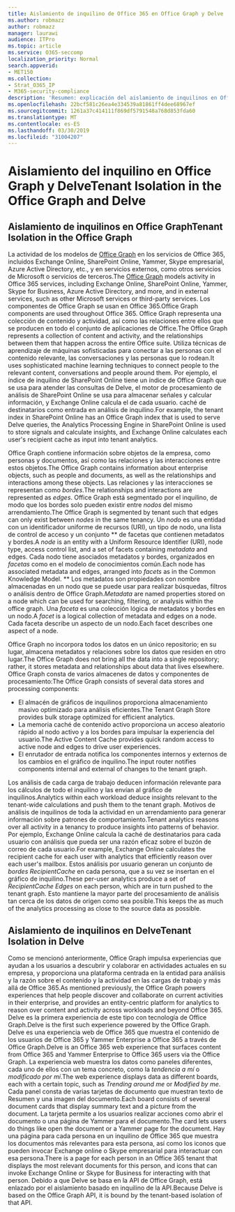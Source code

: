 ```yaml
---
title: Aislamiento de inquilino de Office 365 en Office Graph y Delve
ms.author: robmazz
author: robmazz
manager: laurawi
audience: ITPro
ms.topic: article
ms.service: O365-seccomp
localization_priority: Normal
search.appverid:
- MET150
ms.collection:
- Strat_O365_IP
- M365-security-compliance
description: 'Resumen: explicación del aislamiento de inquilinos en Office Graph y en Delve.'
ms.openlocfilehash: 22bcf581c26ea4e334539a81861ff4dee68967ef
ms.sourcegitcommit: 1261a37c414111f869df5791548a768d853fda60
ms.translationtype: MT
ms.contentlocale: es-ES
ms.lasthandoff: 03/30/2019
ms.locfileid: "31004207"
---
```

# <a name="tenant-isolation-in-the-office-graph-and-delve"></a><span data-ttu-id="36dd4-103">Aislamiento del inquilino en Office Graph y Delve</span><span class="sxs-lookup"><span data-stu-id="36dd4-103">Tenant Isolation in the Office Graph and Delve</span></span>

## <a name="tenant-isolation-in-the-office-graph"></a><span data-ttu-id="36dd4-104">Aislamiento de inquilinos en Office Graph</span><span class="sxs-lookup"><span data-stu-id="36dd4-104">Tenant Isolation in the Office Graph</span></span>
<span data-ttu-id="36dd4-105">La actividad de los modelos de [Office Graph](https://dev.office.com/officegraph) en los servicios de Office 365, incluidos Exchange Online, SharePoint Online, Yammer, Skype empresarial, Azure Active Directory, etc., y en servicios externos, como otros servicios de Microsoft o servicios de terceros.</span><span class="sxs-lookup"><span data-stu-id="36dd4-105">The [Office Graph](https://dev.office.com/officegraph) models activity in Office 365 services, including Exchange Online, SharePoint Online, Yammer, Skype for Business, Azure Active Directory, and more, and in external services, such as other Microsoft services or third-party services.</span></span> <span data-ttu-id="36dd4-106">Los componentes de Office Graph se usan en Office 365.</span><span class="sxs-lookup"><span data-stu-id="36dd4-106">Office Graph components are used throughout Office 365.</span></span> <span data-ttu-id="36dd4-107">Office Graph representa una colección de contenido y actividad, así como las relaciones entre ellos que se producen en todo el conjunto de aplicaciones de Office.</span><span class="sxs-lookup"><span data-stu-id="36dd4-107">The Office Graph represents a collection of content and activity, and the relationships between them that happen across the entire Office suite.</span></span> <span data-ttu-id="36dd4-108">Utiliza técnicas de aprendizaje de máquinas sofisticadas para conectar a las personas con el contenido relevante, las conversaciones y las personas que lo rodean.</span><span class="sxs-lookup"><span data-stu-id="36dd4-108">It uses sophisticated machine learning techniques to connect people to the relevant content, conversations and people around them.</span></span> <span data-ttu-id="36dd4-109">Por ejemplo, el índice de inquilino de SharePoint Online tiene un índice de Office Graph que se usa para atender las consultas de Delve, el motor de procesamiento de análisis de SharePoint Online se usa para almacenar señales y calcular información, y Exchange Online calcula el de cada usuario. caché de destinatarios como entrada en análisis de inquilino.</span><span class="sxs-lookup"><span data-stu-id="36dd4-109">For example, the tenant index in SharePoint Online has an Office Graph index that is used to serve Delve queries, the Analytics Processing Engine in SharePoint Online is used to store signals and calculate insights, and Exchange Online calculates each user's recipient cache as input into tenant analytics.</span></span>

<span data-ttu-id="36dd4-110">Office Graph contiene información sobre objetos de la empresa, como personas y documentos, así como las relaciones y las interacciones entre estos objetos.</span><span class="sxs-lookup"><span data-stu-id="36dd4-110">The Office Graph contains information about enterprise objects, such as people and documents, as well as the relationships and interactions among these objects.</span></span> <span data-ttu-id="36dd4-111">Las relaciones y las interacciones se representan como *bordes*.</span><span class="sxs-lookup"><span data-stu-id="36dd4-111">The relationships and interactions are represented as *edges*.</span></span> <span data-ttu-id="36dd4-112">Office Graph está segmentado por el inquilino, de modo que los bordes solo pueden existir entre *nodos* del mismo arrendamiento.</span><span class="sxs-lookup"><span data-stu-id="36dd4-112">The Office Graph is segmented by tenant such that edges can only exist between *nodes* in the same tenancy.</span></span> <span data-ttu-id="36dd4-113">Un *nodo* es una entidad con un identificador uniforme de recursos (URI), un tipo de nodo, una lista de control de acceso y un conjunto \*\* de facetas que contienen metadatos y bordes.</span><span class="sxs-lookup"><span data-stu-id="36dd4-113">A *node* is an entity with a Uniform Resource Identifier (URI), node type, access control list, and a set of facets containing *metadata* and edges.</span></span> <span data-ttu-id="36dd4-114">Cada nodo tiene asociados metadatos y bordes, organizados en *facetas* como en el modelo de conocimientos común.</span><span class="sxs-lookup"><span data-stu-id="36dd4-114">Each node has associated metadata and edges, arranged into *facets* as in the Common Knowledge Model.</span></span> <span data-ttu-id="36dd4-115">\*\* Los metadatos son propiedades con nombre almacenadas en un nodo que se puede usar para realizar búsquedas, filtros o análisis dentro de Office Graph.</span><span class="sxs-lookup"><span data-stu-id="36dd4-115">*Metadata* are named properties stored on a node which can be used for searching, filtering, or analysis within the office graph.</span></span> <span data-ttu-id="36dd4-116">Una *faceta* es una colección lógica de metadatos y bordes en un nodo.</span><span class="sxs-lookup"><span data-stu-id="36dd4-116">A *facet* is a logical collection of metadata and edges on a node.</span></span> <span data-ttu-id="36dd4-117">Cada faceta describe un aspecto de un nodo.</span><span class="sxs-lookup"><span data-stu-id="36dd4-117">Each facet describes one aspect of a node.</span></span> 

<span data-ttu-id="36dd4-118">Office Graph no incorpora todos los datos en un único repositorio; en su lugar, almacena metadatos y relaciones sobre los datos que residen en otro lugar.</span><span class="sxs-lookup"><span data-stu-id="36dd4-118">The Office Graph does not bring all the data into a single repository; rather, it stores metadata and relationships about data that lives elsewhere.</span></span> <span data-ttu-id="36dd4-119">Office Graph consta de varios almacenes de datos y componentes de procesamiento:</span><span class="sxs-lookup"><span data-stu-id="36dd4-119">The Office Graph consists of several data stores and processing components:</span></span>
- <span data-ttu-id="36dd4-120">El almacén de gráficos de inquilinos proporciona almacenamiento masivo optimizado para análisis eficientes.</span><span class="sxs-lookup"><span data-stu-id="36dd4-120">The Tenant Graph Store provides bulk storage optimized for efficient analytics.</span></span>
- <span data-ttu-id="36dd4-121">La memoria caché de contenido activo proporciona un acceso aleatorio rápido al nodo activo y a los bordes para impulsar la experiencia del usuario.</span><span class="sxs-lookup"><span data-stu-id="36dd4-121">The Active Content Cache provides quick random access to active node and edges to drive user experiences.</span></span>
- <span data-ttu-id="36dd4-122">El enrutador de entrada notifica los componentes internos y externos de los cambios en el gráfico de inquilino.</span><span class="sxs-lookup"><span data-stu-id="36dd4-122">The input router notifies components internal and external of changes to the tenant graph.</span></span>

<span data-ttu-id="36dd4-123">Los análisis de cada carga de trabajo deducen información relevante para los cálculos de todo el inquilino y las envían al gráfico de inquilinos.</span><span class="sxs-lookup"><span data-stu-id="36dd4-123">Analytics within each workload deduce insights relevant to the tenant-wide calculations and push them to the tenant graph.</span></span> <span data-ttu-id="36dd4-124">Motivos de análisis de inquilinos de toda la actividad en un arrendamiento para generar información sobre patrones de comportamiento.</span><span class="sxs-lookup"><span data-stu-id="36dd4-124">Tenant analytics reasons over all activity in a tenancy to produce insights into patterns of behavior.</span></span> <span data-ttu-id="36dd4-125">Por ejemplo, Exchange Online calcula la caché de destinatarios para cada usuario con análisis que pueda ser una razón eficaz sobre el buzón de correo de cada usuario.</span><span class="sxs-lookup"><span data-stu-id="36dd4-125">For example, Exchange Online calculates the recipient cache for each user with analytics that efficiently reason over each user's mailbox.</span></span> <span data-ttu-id="36dd4-126">Estos análisis por usuario generan un conjunto de *bordes RecipientCache* en cada persona, que a su vez se insertan en el gráfico de inquilino.</span><span class="sxs-lookup"><span data-stu-id="36dd4-126">These per-user analytics produce a set of *RecipientCache Edges* on each person, which are in turn pushed to the tenant graph.</span></span> <span data-ttu-id="36dd4-127">Esto mantiene la mayor parte del procesamiento de análisis tan cerca de los datos de origen como sea posible.</span><span class="sxs-lookup"><span data-stu-id="36dd4-127">This keeps the as much of the analytics processing as close to the source data as possible.</span></span>

## <a name="tenant-isolation-in-delve"></a><span data-ttu-id="36dd4-128">Aislamiento de inquilinos en Delve</span><span class="sxs-lookup"><span data-stu-id="36dd4-128">Tenant Isolation in Delve</span></span>
<span data-ttu-id="36dd4-129">Como se mencionó anteriormente, Office Graph impulsa experiencias que ayudan a los usuarios a descubrir y colaborar en actividades actuales en su empresa, y proporciona una plataforma centrada en la entidad para análisis y la razón sobre el contenido y la actividad en las cargas de trabajo y más allá de Office 365.</span><span class="sxs-lookup"><span data-stu-id="36dd4-129">As mentioned previously, the Office Graph powers experiences that help people discover and collaborate on current activities in their enterprise, and provides an entity-centric platform for analytics to reason over content and activity across workloads and beyond Office 365.</span></span> <span data-ttu-id="36dd4-130">Delve es la primera experiencia de este tipo con tecnología de Office Graph.</span><span class="sxs-lookup"><span data-stu-id="36dd4-130">Delve is the first such experience powered by the Office Graph.</span></span>
<span data-ttu-id="36dd4-131">Delve es una experiencia web de Office 365 que muestra el contenido de los usuarios de Office 365 y Yammer Enterprise a Office 365 a través de Office Graph.</span><span class="sxs-lookup"><span data-stu-id="36dd4-131">Delve is an Office 365 web experience that surfaces content from Office 365 and Yammer Enterprise to Office 365 users via the Office Graph.</span></span> <span data-ttu-id="36dd4-132">La experiencia web muestra los datos como paneles diferentes, cada uno de ellos con un tema concreto, como la *tendencia a mí* o *modificado por mí*.</span><span class="sxs-lookup"><span data-stu-id="36dd4-132">The web experience displays data as different boards, each with a certain topic, such as *Trending around me* or *Modified by me*.</span></span> <span data-ttu-id="36dd4-133">Cada panel consta de varias tarjetas de documento que muestran texto de Resumen y una imagen del documento.</span><span class="sxs-lookup"><span data-stu-id="36dd4-133">Each board consists of several document cards that display summary text and a picture from the document.</span></span> <span data-ttu-id="36dd4-134">La tarjeta permite a los usuarios realizar acciones como abrir el documento o una página de Yammer para el documento.</span><span class="sxs-lookup"><span data-stu-id="36dd4-134">The card lets users do things like open the document or a Yammer page for the document.</span></span> <span data-ttu-id="36dd4-135">Hay una página para cada persona en un inquilino de Office 365 que muestra los documentos más relevantes para esta persona, así como los iconos que pueden invocar Exchange online o Skype empresarial para interactuar con esa persona.</span><span class="sxs-lookup"><span data-stu-id="36dd4-135">There is a page for each person in an Office 365 tenant that displays the most relevant documents for this person, and icons that can invoke Exchange Online or Skype for Business for interacting with that person.</span></span> <span data-ttu-id="36dd4-136">Debido a que Delve se basa en la API de Office Graph, está enlazado por el aislamiento basado en inquilino de la API.</span><span class="sxs-lookup"><span data-stu-id="36dd4-136">Because Delve is based on the Office Graph API, it is bound by the tenant-based isolation of that API.</span></span>